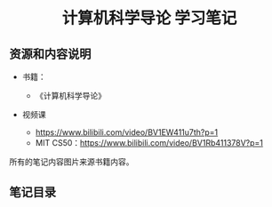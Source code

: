 <h1><center> 计算机科学导论 学习笔记</center></h1>


## 资源和内容说明
- 书籍：
    - 《计算机科学导论》

- 视频课
    - https://www.bilibili.com/video/BV1EW411u7th?p=1
    - MIT CS50：https://www.bilibili.com/video/BV1Rb411378V?p=1


所有的笔记内容图片来源书籍内容。

## 笔记目录








